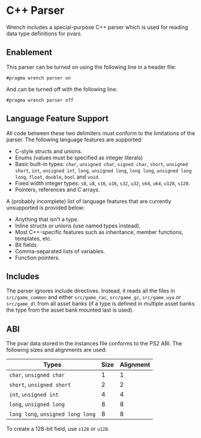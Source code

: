 # C++ Parser

Wrench includes a special-purpose C++ parser which is used for reading data type definitions for pvars.

## Enablement

This parser can be turned on using the following line in a header file:

```
#pragma wrench parser on
```

And can be turned off with the following line:

```
#pragma wrench parser off
```

## Language Feature Support

All code between these two delimiters must conform to the limitations of the parser. The following language features are supported:

- C-style structs and unions.
- Enums (values must be specified as integer literals)
- Basic built-in types: `char`, `unsigned char`, `signed char`, `short`, `unsigned short`, `int`, `unsigned int`, `long`, `unsigned long`, `long long`, `unsigned long long`, `float`, `double`, `bool` and `void`.
- Fixed width integer types: `s8`, `u8`, `s16`, `u16`, `s32`, `u32`, `s64`, `u64`, `u128`, `s128`.
- Pointers, references and C arrays.

A (probably incomplete) list of language features that are currently unsupported is provided below:

- Anything that isn't a type.
- Inline structs or unions (use named types instead).
- Most C++-specific features such as inheritance, member functions, templates, etc.
- Bit fields.
- Comma-separated lists of variables.
- Function pointers.

## Includes

The parser ignores include directives. Instead, it reads all the files in `src/game_common` and either `src/game_rac`, `src/game_gc`, `src/game_uya` or `src/game_dl` from all asset banks (if a type is defined in multiple asset banks the type from the asset bank mounted last is used).

## ABI

The pvar data stored in the instances file conforms to the PS2 ABI. The following sizes and alignments are used:

| Types                             | Size | Alignment |
| --------------------------------- | ---- | --------- |
| `char`, `unsigned char`           | 1    | 1         |
| `short`, `unsigned short`         | 2    | 2         |
| `int`, `unsigned int`             | 4    | 4         |
| `long`, `unsigned long`           | 8    | 8         |
| `long long`, `unsigned long long` | 8    | 8         |

To create a 128-bit field, use `s128` or `u128`.
